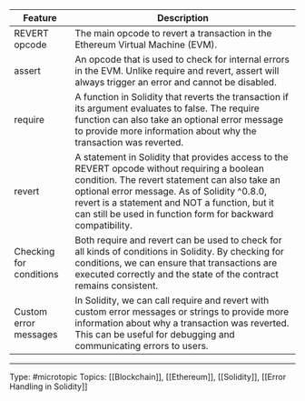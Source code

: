 | Feature | Description                                                                                                                                                                                                                                                                                                   |
|-----------------------------|---------------------------------------------------------------------------------------------------------------------------------------------------------------------------------------------------------------------------------------------------------------------------------------------------------------|
| REVERT opcode               | The main opcode to revert a transaction in the Ethereum Virtual Machine (EVM).                                                                                                                                                                                                                                |
| assert                      | An opcode that is used to check for internal errors in the EVM. Unlike require and revert, assert will always trigger an error and cannot be disabled.                                                                                                                                                        |
| require                     | A function in Solidity that reverts the transaction if its argument evaluates to false. The require function can also take an optional error message to provide more information about why the transaction was reverted.                                                                                      |
| revert                      | A statement in Solidity that provides access to the REVERT opcode without requiring a boolean condition. The revert statement can also take an optional error message. As of Solidity ^0.8.0, revert is a statement and NOT a function, but it can still be used in function form for backward compatibility. |
| Checking for conditions     | Both require and revert can be used to check for all kinds of conditions in Solidity. By checking for conditions, we can ensure that transactions are executed correctly and the state of the contract remains consistent.                                                                                    |
| Custom error messages       | In Solidity, we can call require and revert with custom error messages or strings to provide more information about why a transaction was reverted. This can be useful for debugging and communicating errors to users.                                                                                       |


___
Type: #microtopic 
Topics: [[Blockchain]], [[Ethereum]], [[Solidity]], [[Error Handling in Solidity]]

